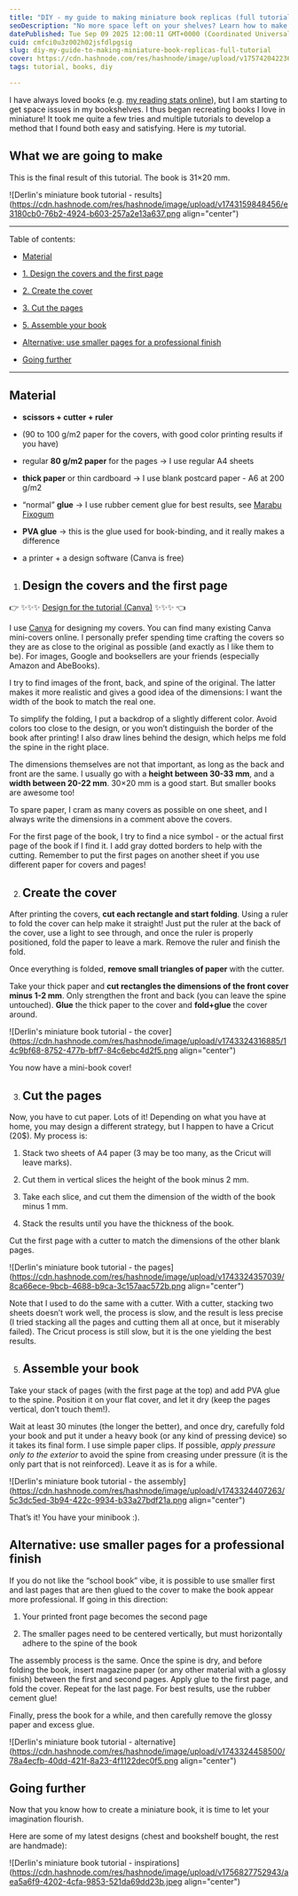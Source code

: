 ```yaml
---
title: "DIY - my guide to making miniature book replicas (full tutorial) 📖"
seoDescription: "No more space left on your shelves? Learn how to make teeny-tiny book replicas that look awesome in mini-bookshelves. No specific material required."
datePublished: Tue Sep 09 2025 12:00:11 GMT+0000 (Coordinated Universal Time)
cuid: cmfci0u3z002h02jsfdlpgsig
slug: diy-my-guide-to-making-miniature-book-replicas-full-tutorial
cover: https://cdn.hashnode.com/res/hashnode/image/upload/v1757420422369/822fa227-6153-412d-a4c5-a803b4e492d6.png
tags: tutorial, books, diy

---
```


I have always loved books (e.g. [my reading stats online](https://derlin.github.io/reading-stats/)), but I am starting to get space issues in my bookshelves. I thus began recreating books I love in miniature! It took me quite a few tries and multiple tutorials to develop a method that I found both easy and satisfying. Here is *my* tutorial.

## What we are going to make

This is the final result of this tutorial. The book is 31×20 mm.

![Derlin's miniature book tutorial - results](https://cdn.hashnode.com/res/hashnode/image/upload/v1743159848456/e3180cb0-76b2-4924-b603-257a2e13a637.png align="center")

---

Table of contents:

* [Material](#heading-material)
    
* [1\. Design the covers and the first page](#heading-design-the-covers-and-the-first-page)
    
* [2\. Create the cover](#heading-create-the-cover)
    
* [3\. Cut the pages](#heading-cut-the-pages)
    
* [5\. Assemble your book](#heading-assemble-your-book)
    
* [Alternative: use smaller pages for a professional finish](#heading-alternative-use-smaller-pages-for-a-professional-finish)
    
* [Going further](#heading-going-further)
    

---

## Material

* **scissors + cutter + ruler**
    
* (90 to 100 g/m2 paper for the covers, with good color printing results if you have)
    
* regular **80 g/m2 paper** for the pages → I use regular A4 sheets
    
* **thick paper** or thin cardboard → I use blank postcard paper - A6 at 200 g/m2
    
* “normal” **glue** → I use rubber cement glue for best results, see [Marabu Fixogum](https://www.marabu-creative.com/en/products/creative/marabu-fixogum-rubber-cement-1-29010017000/)
    
* **PVA glue** → this is the glue used for book-binding, and it really makes a difference
    
* a printer + a design software (Canva is free)
    

1. ## Design the covers and the first page
    

👉 ✨✨✨ [Design for the tutorial (Canva)](https://www.canva.com/design/DAGjeTVmn2Y/rMcUYVZWV-_Iq65ZhqPOcg/edit?utm_content=DAGjeTVmn2Y&utm_campaign=designshare&utm_medium=link2&utm_source=sharebutton) ✨✨✨ 👈

I use [Canva](https://www.canva.com/) for designing my covers. You can find many existing Canva mini-covers online. I personally prefer spending time crafting the covers so they are as close to the original as possible (and exactly as I like them to be). For images, Google and booksellers are your friends (especially Amazon and AbeBooks).

I try to find images of the front, back, and spine of the original. The latter makes it more realistic and gives a good idea of the dimensions: I want the width of the book to match the real one.

To simplify the folding, I put a backdrop of a slightly different color. Avoid colors too close to the design, or you won’t distinguish the border of the book after printing! I also draw lines behind the design, which helps me fold the spine in the right place.

The dimensions themselves are not that important, as long as the back and front are the same. I usually go with a **height between 30-33 mm**, and a **width between 20-22 mm**. 30×20 mm is a good start. But smaller books are awesome too!

To spare paper, I cram as many covers as possible on one sheet, and I always write the dimensions in a comment above the covers.

For the first page of the book, I try to find a nice symbol - or the actual first page of the book if I find it. I add gray dotted borders to help with the cutting. Remember to put the first pages on another sheet if you use different paper for covers and pages!

2. ## Create the cover
    

After printing the covers, **cut each rectangle and start folding**. Using a ruler to fold the cover can help make it straight! Just put the ruler at the back of the cover, use a light to see through, and once the ruler is properly positioned, fold the paper to leave a mark. Remove the ruler and finish the fold.

Once everything is folded, **remove small triangles of paper** with the cutter.

Take your thick paper and **cut rectangles the dimensions of the front cover** **minus 1-2 mm**. Only strengthen the front and back (you can leave the spine untouched). **Glue** the thick paper to the cover and **fold+glue** the cover around.

![Derlin's miniature book tutorial - the cover](https://cdn.hashnode.com/res/hashnode/image/upload/v1743324316885/14c9bf68-8752-477b-bff7-84c6ebc4d2f5.png align="center")

You now have a mini-book cover!

3. ## Cut the pages
    

Now, you have to cut paper. Lots of it! Depending on what you have at home, you may design a different strategy, but I happen to have a Cricut (20$). My process is:

1. Stack two sheets of A4 paper (3 may be too many, as the Cricut will leave marks).
    
2. Cut them in vertical slices the height of the book minus 2 mm.
    
3. Take each slice, and cut them the dimension of the width of the book minus 1 mm.
    
4. Stack the results until you have the thickness of the book.
    

Cut the first page with a cutter to match the dimensions of the other blank pages.

![Derlin's miniature book tutorial - the pages](https://cdn.hashnode.com/res/hashnode/image/upload/v1743324357039/8ca66ece-9bcb-4688-b9ca-3c157aac572b.png align="center")

Note that I used to do the same with a cutter. With a cutter, stacking two sheets doesn’t work well, the process is slow, and the result is less precise (I tried stacking all the pages and cutting them all at once, but it miserably failed). The Cricut process is still slow, but it is the one yielding the best results.

5. ## Assemble your book
    

Take your stack of pages (with the first page at the top) and add PVA glue to the spine. Position it on your flat cover, and let it dry (keep the pages vertical, don’t touch them!).

Wait at least 30 minutes (the longer the better), and once dry, carefully fold your book and put it under a heavy book (or any kind of pressing device) so it takes its final form. I use simple paper clips. If possible, *apply pressure only to the exterior* to avoid the spine from creasing under pressure (it is the only part that is not reinforced). Leave it as is for a while.

![Derlin's miniature book tutorial - the assembly](https://cdn.hashnode.com/res/hashnode/image/upload/v1743324407263/5c3dc5ed-3b94-422c-9934-b33a27bdf21a.png align="center")

That’s it! You have your minibook :).

## Alternative: use smaller pages for a professional finish

If you do not like the “school book” vibe, it is possible to use smaller first and last pages that are then glued to the cover to make the book appear more professional. If going in this direction:

1. Your printed front page becomes the second page
    
2. The smaller pages need to be centered vertically, but must horizontally adhere to the spine of the book
    

The assembly process is the same. Once the spine is dry, and before folding the book, insert magazine paper (or any other material with a glossy finish) between the first and second pages. Apply glue to the first page, and fold the cover. Repeat for the last page. For best results, use the rubber cement glue!

Finally, press the book for a while, and then carefully remove the glossy paper and excess glue.

![Derlin's miniature book tutorial - alternative](https://cdn.hashnode.com/res/hashnode/image/upload/v1743324458500/78a4ecfb-40dd-421f-8a23-4f1122dec0f5.png align="center")

## Going further

Now that you know how to create a miniature book, it is time to let your imagination flourish.

Here are some of my latest designs (chest and bookshelf bought, the rest are handmade):

![Derlin's miniature book tutorial - inspirations](https://cdn.hashnode.com/res/hashnode/image/upload/v1756827752943/aea5a6f9-4202-4cfa-9853-521da69dd23b.jpeg align="center")